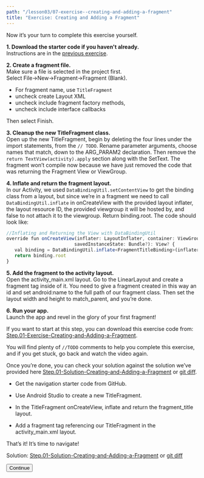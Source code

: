 ```yaml
---
path: "/lesson03/07-exercise--creating-and-adding-a-fragment"
title: "Exercise: Creating and Adding a Fragment"
---
```


<youtube id="x9Z0TNdAJ60"></youtube>

<p>Now it’s your turn to complete this exercise yourself.</p>
<p><strong>1. Download the starter code if you haven't already.</strong><br>
 Instructions are in the <a target="_blank" href="https://classroom.udacity.com/courses/ud9012/lessons/7466f670-3d47-4b60-8f6a-0914ce58f9ad/concepts/9bfc90da-6173-4825-ab64-3d94b92df26c">previous exercise</a>.</p>
<p><strong>2. Create a fragment file.</strong><br>
Make sure a file is selected in the project first.<br>
 Select File-&gt;New-&gt;Fragment-&gt;Fragment (Blank).<br></p>
<ul>
<li>For fragment name, use <code>TitleFragment</code></li>
<li>uncheck create Layout XML</li>
<li>uncheck include fragment factory methods,</li>
<li>uncheck include interface callbacks</li>
</ul>
<p>Then select Finish.</p>
<p><strong>3. Cleanup the new TitleFragment class.</strong><br>
Open up the new TitleFragment, begin by deleting the four lines under the import statements, from the <code>// TODO</code>. Rename parameter arguments, choose names that match, down to the ARG_PARAM2 declaration.   Then remove the <code>return TextView(activity).apply</code> section along with the SetText.  The fragment won’t compile now because we have just removed the code that was returning the Fragment View or ViewGroup.</p>
<p><strong>4. Inflate and return the fragment layout.</strong><br>
In our Activity, we used <code>DataBindingUtil.setContentView</code> to get the binding class from a layout, but since we’re in a fragment we need to call <code>DataBindingUtil.inflate</code> in onCreateView with the provided layout inflater, the layout resource ID, the provided viewgroup it will be hosted by, and false to not attach it to the viewgroup. Return binding.root. The code should look like:</p>

```ts
//Inflating and Returning the View with DataBindingUtil
override fun onCreateView(inflater: LayoutInflater, container: ViewGroup?,
                         savedInstanceState: Bundle?): View? {
   val binding = DataBindingUtil.inflate<FragmentTitleBinding>(inflater, R.layout.fragment_title, container, false)
   return binding.root
}
```

<p><strong>5. Add the fragment to the activity layout.</strong>
<br>Open the activity_main.xml layout. Go to the LinearLayout and create a fragment tag inside of it.  You need to give a fragment created in this way an id and set android:name to the full path of our fragment class.  Then set the layout width and height to match_parent, and you’re done.</p>
<p><strong>6. Run your app.</strong>
<br>Launch the app and revel in the glory of your first fragment!</p>
<p>If you want to start at this step, you can download this exercise code from: <a target="_blank" href="https://github.com/udacity/andfun-kotlin-android-trivia/archive/Step.01-Exercise-Creating-and-Adding-a-Fragment.zip">Step.01-Exercise-Creating-and-Adding-a-Fragment</a>.</p>
<p>You will find plenty of <code>//TODO</code> comments to help you complete this exercise, and if you get stuck, go back and watch the video again.</p>
<p>Once you’re done, you can check your solution against the solution we’ve provided here <a target="_blank" href="https://github.com/udacity/andfun-kotlin-android-trivia/tree/Step.01-Solution-Creating-and-Adding-a-Fragment">Step.01-Solution-Creating-and-Adding-a-Fragment</a> or <a target="_blank" href="https://github.com/udacity/andfun-kotlin-android-trivia/compare/Step.01-Exercise-Creating-and-Adding-a-Fragment...Step.01-Solution-Creating-and-Adding-a-Fragment">git diff</a>.</p>

<text-box variant='learningObjectives' name='Learn about Fragments by implementing the title screen of our trivia app.  Check the steps below as you implement them to complete this exercise.'>

- Get the navigation starter code from GitHub.

- Use Android Studio to create a new TitleFragment.

- In the TitleFragment onCreateView, inflate and return the fragment_title layout.

- Add a fragment tag referencing our TitleFragment in the activity_main.xml layout.

</text-box>

<p>That’s it!  It’s time to navigate!</p>
<p>Solution: <a target="_blank" href="https://github.com/udacity/andfun-kotlin-android-trivia/tree/Step.01-Solution-Creating-and-Adding-a-Fragment">Step.01-Solution-Creating-and-Adding-a-Fragment</a> or <a target="_blank" href="https://github.com/udacity/andfun-kotlin-android-trivia/compare/Step.01-Exercise-Creating-and-Adding-a-Fragment...Step.01-Solution-Creating-and-Adding-a-Fragment">git diff</a></p>
<button>Continue</button>

